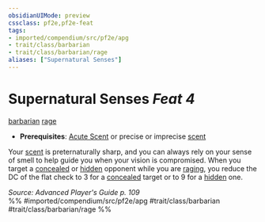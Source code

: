 ```yaml
---
obsidianUIMode: preview
cssclass: pf2e,pf2e-feat
tags:
- imported/compendium/src/pf2e/apg
- trait/class/barbarian
- trait/class/barbarian/rage
aliases: ["Supernatural Senses"]
---
```

# Supernatural Senses  *Feat 4*  
[barbarian](rules/traits/barbarian.md)  [rage](rules/traits/rage.md)  

- **Prerequisites**: [Acute Scent](acute-scent.md) or precise or imprecise [scent](scent.md)

Your [scent](scent.md) is preternaturally sharp, and you can always rely on your sense of smell to help guide you when your vision is compromised. When you target a [concealed](conditions.md#Concealed) or [hidden](conditions.md#Hidden) opponent while you are [raging](rules/actions/rage.md), you reduce the DC of the flat check to 3 for a [concealed](conditions.md#Concealed) target or to 9 for a [hidden](conditions.md#Hidden) one.

*Source: Advanced Player's Guide p. 109*  
%% #imported/compendium/src/pf2e/apg #trait/class/barbarian #trait/class/barbarian/rage %%